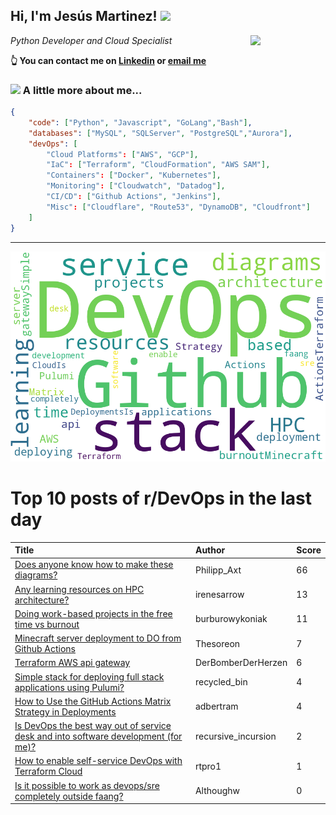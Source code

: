 <!--
**jmartinezl/jmartinezl** is a ✨ _special_ ✨ repository because its `README.md` (this file) appears on your GitHub profile.

Here are some ideas to get you started:

- 🔭 I’m currently working on ...
- 🌱 I’m currently learning ...
- 👯 I’m looking to collaborate on ...
- 🤔 I’m looking for help with ...
- 💬 Ask me about ...
- 📫 How to reach me: ...
- 😄 Pronouns: ...
- ⚡ Fun fact: ...
-->

<h2>Hi, I'm Jesús Martinez! <img src="https://media.giphy.com/media/WUlplcMpOCEmTGBtBW/giphy.gif" width="30"> </h2>
<img align='right' src="https://media.giphy.com/media/NytMLKyiaIh6VH9SPm/giphy.gif" width="120">
<p><em>Python Developer and Cloud Specialist
</em></p>

**👆 You can contact me on [Linkedin](https://www.linkedin.com/in/jes%C3%BAs-martinez-2b7b10104/) or [email me](mailto:jesus.mtz.lorenzo@gmail.com)**

### <img src="https://media.giphy.com/media/VgCDAzcKvsR6OM0uWg/giphy.gif" width="50"> A little more about me...  

```json
{
    "code": ["Python", "Javascript", "GoLang","Bash"],
    "databases": ["MySQL", "SQLServer", "PostgreSQL","Aurora"],
    "devOps": [
        "Cloud Platforms": ["AWS", "GCP"],
        "IaC": ["Terraform", "CloudFormation", "AWS SAM"],
        "Containers": ["Docker", "Kubernetes"],
        "Monitoring": ["Cloudwatch", "Datadog"],
        "CI/CD": ["Github Actions", "Jenkins"],
        "Misc": ["Cloudflare", "Route53", "DynamoDB", "Cloudfront"]
    ]
}
```
---

![Wordcloud](./cloud.png)

# Top 10 posts of r/DevOps in the last day

| Title | Author | Score |
|:---|:---|:---|
| [Does anyone know how to make these diagrams?](https://www.reddit.com/r/devops/comments/yaz8z6/does_anyone_know_how_to_make_these_diagrams/) | Philipp_Axt | 66 |
| [Any learning resources on HPC architecture?](https://www.reddit.com/r/devops/comments/yanjh4/any_learning_resources_on_hpc_architecture/) | irenesarrow | 13 |
| [Doing work-based projects in the free time vs burnout](https://www.reddit.com/r/devops/comments/ybcqwb/doing_workbased_projects_in_the_free_time_vs/) | burburowykoniak | 11 |
| [Minecraft server deployment to DO from Github Actions](https://www.reddit.com/r/devops/comments/yax9n2/minecraft_server_deployment_to_do_from_github/) | Thesoreon | 7 |
| [Terraform AWS api gateway](https://www.reddit.com/r/devops/comments/ybb3ky/terraform_aws_api_gateway/) | DerBomberDerHerzen | 6 |
| [Simple stack for deploying full stack applications using Pulumi?](https://www.reddit.com/r/devops/comments/ybeh9i/simple_stack_for_deploying_full_stack/) | recycled_bin | 4 |
| [How to Use the GitHub Actions Matrix Strategy in Deployments](https://www.reddit.com/r/devops/comments/ybfcq5/how_to_use_the_github_actions_matrix_strategy_in/) | adbertram | 4 |
| [Is DevOps the best way out of service desk and into software development (for me)?](https://www.reddit.com/r/devops/comments/yay5nx/is_devops_the_best_way_out_of_service_desk_and/) | recursive_incursion | 2 |
| [How to enable self-service DevOps with Terraform Cloud](https://www.reddit.com/r/devops/comments/ybct0w/how_to_enable_selfservice_devops_with_terraform/) | rtpro1 | 1 |
| [Is it possible to work as devops/sre completely outside faang?](https://www.reddit.com/r/devops/comments/yb90dl/is_it_possible_to_work_as_devopssre_completely/) | Althoughw | 0 |
